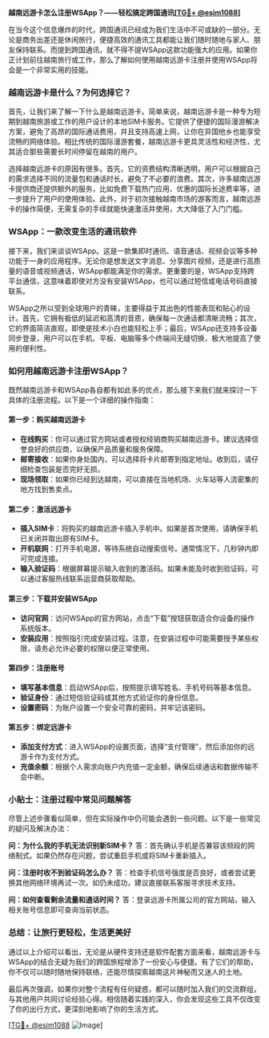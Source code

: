 **越南远游卡怎么注册WSApp？——轻松搞定跨国通讯[[TG💪+ @esim1088](https://t.me/s/esim1088)]**

在当今这个信息爆炸的时代，跨国通讯已经成为我们生活中不可或缺的一部分。无论是商务出差还是休闲旅行，便捷高效的通讯工具都能让我们随时随地与家人、朋友保持联系。而提到跨国通讯，就不得不提WSApp这款功能强大的应用。如果你正计划前往越南旅行或工作，那么了解如何使用越南远游卡注册并使用WSApp将会是一个非常实用的技能。

### **越南远游卡是什么？为何选择它？**

首先，让我们来了解一下什么是越南远游卡。简单来说，越南远游卡是一种专为短期到越南旅游或工作的用户设计的本地SIM卡服务。它提供了便捷的国际漫游解决方案，避免了高昂的国际通话费用，并且支持高速上网，让你在异国他乡也能享受流畅的网络体验。相比传统的国际漫游套餐，越南远游卡更具灵活性和经济性，尤其适合那些需要长时间停留在越南的用户。

选择越南远游卡的原因有很多。首先，它的资费结构清晰透明，用户可以根据自己的需求选择不同的流量包和通话时长，避免了不必要的浪费。其次，许多越南远游卡提供商还提供额外的服务，比如免费下载热门应用、优惠的国际长途费率等，进一步提升了用户的使用体验。此外，对于初次接触越南市场的游客而言，越南远游卡的操作简便，无需复杂的手续就能快速激活并使用，大大降低了入门门槛。

### **WSApp：一款改变生活的通讯软件**

接下来，我们来谈谈WSApp。这是一款集即时通讯、语音通话、视频会议等多种功能于一身的应用程序。无论你是想发送文字消息、分享图片视频，还是进行高质量的语音或视频通话，WSApp都能满足你的需求。更重要的是，WSApp支持跨平台通信，这意味着即使对方没有安装WSApp，也可以通过短信或电话号码直接联系。

WSApp之所以受到全球用户的青睐，主要得益于其出色的性能表现和贴心的设计。首先，它拥有极低的延迟和高清的音质，确保每一次通话都清晰流畅；其次，它的界面简洁直观，即使是技术小白也能轻松上手；最后，WSApp还支持多设备同步登录，用户可以在手机、平板、电脑等多个终端间无缝切换，极大地提高了使用的便利性。

### **如何用越南远游卡注册WSApp？**

既然越南远游卡和WSApp各自都有如此多的优点，那么接下来我们就来探讨一下具体的注册流程。以下是一个详细的操作指南：

#### **第一步：购买越南远游卡**
- **在线购买**：你可以通过官方网站或者授权经销商购买越南远游卡。建议选择信誉良好的供应商，以确保产品质量和服务保障。
- **邮寄接收**：如果你身处国内，可以选择将卡片邮寄到指定地址。收到后，请仔细检查包装是否完好无损。
- **现场领取**：如果你已经到达越南，可以直接在当地机场、火车站等人流密集的地方找到售卖点。

#### **第二步：激活远游卡**
- **插入SIM卡**：将购买的越南远游卡插入手机中。如果是首次使用，请确保手机已关闭并取出原有SIM卡。
- **开机联网**：打开手机电源，等待系统自动搜索信号。通常情况下，几秒钟内即可完成连接。
- **输入验证码**：根据屏幕提示输入收到的激活码。如果未能及时收到验证码，可以通过客服热线联系运营商获取帮助。

#### **第三步：下载并安装WSApp**
- **访问官网**：访问WSApp的官方网站，点击“下载”按钮获取适合你设备的操作系统版本。
- **安装应用**：按照指引完成安装过程。注意，在安装过程中可能需要授予某些权限，请务必允许必要的权限以便正常使用。

#### **第四步：注册账号**
- **填写基本信息**：启动WSApp后，按照提示填写姓名、手机号码等基本信息。
- **验证身份**：通过短信验证码或其他方式验证你的身份信息。
- **设置密码**：为账户设置一个安全可靠的密码，并牢记该密码。

#### **第五步：绑定远游卡**
- **添加支付方式**：进入WSApp的设置页面，选择“支付管理”，然后添加你的远游卡作为支付方式。
- **充值余额**：根据个人需求向账户内充值一定金额，确保后续通话和数据传输不会中断。

### **小贴士：注册过程中常见问题解答**

尽管上述步骤看似简单，但在实际操作中仍可能会遇到一些问题。以下是一些常见的疑问及解决办法：

**问：为什么我的手机无法识别新SIM卡？**
答：首先确认手机是否兼容该频段的网络制式。如果仍然存在问题，尝试重启手机或将SIM卡重新插入。

**问：注册时收不到验证码怎么办？**
答：检查手机信号强度是否良好，或者尝试更换其他网络环境再试一次。如仍未成功，建议直接联系客服寻求技术支持。

**问：如何查看剩余流量和通话时间？**
答：登录远游卡所属公司的官方网站，输入相关账号信息即可查询当前状态。

### **总结：让旅行更轻松，生活更美好**

通过以上介绍可以看出，无论是从硬件支持还是软件配套方面来看，越南远游卡与WSApp的结合无疑为我们的跨国旅程增添了一份安心与便捷。有了它们的帮助，你不仅可以随时随地保持联络，还能尽情探索越南这片神秘而又迷人的土地。

最后再次强调，如果你对整个流程有任何疑惑，都可以随时加入我们的交流群组，与其他用户共同讨论经验心得。相信随着实践的深入，你会发现这些工具不仅改变了你的出行方式，更深刻地影响了你的生活方式。

[[TG💪+ @esim1088](https://t.me/s/esim1088) ![Image](https://i.postimg.cc/4NQfJmqS/Snipaste-2025-05-13-00-14-12.png)]